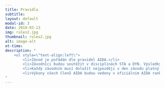 ```yaml
---
title: Pravidla
subtitle: 
layout: default
modal-id: 3
date: 2019-03-13
img: rules2.jpg
thumbnail: rules2.jpg
alt: image-alt
ot-time: 
description: "
    <ul style=\"text-align:left\">
        <li>Závod je pořádán dle pravidel AIDA.</li>
        <li>Závodníci budou soutěžit v disciplínách STA a DYN. Výsledky obou disciplín se sčítají. Soutěží se v kategoriích nováčci (poprvé na závodech), ženy a muži.</li>
        <li>Každý závodník musí doložit nejpozději v den závodu platný \"Medical exam\".</li>
        <li>Výkony všech členů AIDA budou vedeny v oficiálním AIDA rankingu. Pokud závodník není veden jako AIDA člen, výkony závodníka budou zahrnuty v oficiální výsledkové listině, ale nebudou vedeny v AIDA rankingu.</li>
"
---
```

